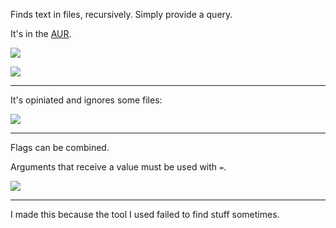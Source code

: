 Finds text in files, recursively. Simply provide a query.

It's in the [AUR](https://aur.archlinux.org/packages/goldie-git).

![](https://i.imgur.com/BLN3VTM.jpg)

![](https://i.imgur.com/GrCC9Kc.jpg)

---

It's opiniated and ignores some files:

![](https://i.imgur.com/d3eZaTJ.jpg)

---

Flags can be combined.

Arguments that receive a value must be used with `=`.

![](https://i.imgur.com/2DG5M0k.jpg)

---

I made this because the tool I used failed to find stuff sometimes.